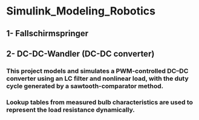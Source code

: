 # Simulink_Modeling_Robotics

## 1- Fallschirmspringer


## 2- DC-DC-Wandler (DC-DC converter)
### This project models and simulates a PWM-controlled DC–DC converter using an LC filter and nonlinear load, with the duty cycle generated by a sawtooth-comparator method.
### Lookup tables from measured bulb characteristics are used to represent the load resistance dynamically.
